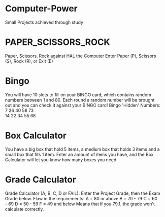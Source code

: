 # Computer-Power
Small Projects achieved through study

# PAPER_SCISSORS_ROCK
Paper, Scissors, Rock against HAL the Computer
Enter Paper (P), Scissors (S), Rock (R), or Exit (E)

# Bingo
You will have 10 slots to fill on your BINGO card, which contains random numbers between 1 and 80.
Each round a random number will be brought out and you can check it against your BINGO card!
Bingo 'Hidden' Numbers:
   7  26  40  58  73  
  14  22  34  55  68

# Box Calculator
You have a big box that hold 5 items, a medium box that holds 3 items and a small box that fits 1 item.
Enter an amount of items you have, and the Box Calculator will let you know how many boxes you need.

# Grade Calculator
Grade Calculator (A, B, C, D or FAIL). Enter the Project Grade, then the Exam Grade below.
Flaw in the requirements:
   A = 80 or above
   B = 70 - 79
   C = 60 - 69
   D = 50 - 59
   F = 49 and below
Means that if you 79.1, the grade won't calculate correctly.
